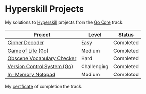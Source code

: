 # Hyperskill Projects

My solutions to [Hyperskill](https://hyperskill.org) projects from the [Go Core](https://hyperskill.org/tracks/25) track.

| Project                                                       | Level       | Status    |
| ------------------------------------------------------------- | ----------- | --------- |
| [Cipher Decoder](./01_cipher_decoder)                         | Easy        | Completed |
| [Game of Life (Go)](./02_game_of_life)                        | Medium      | Completed |
| [Obscene Vocabulary Checker](./03_obscene_vocabulary_checker) | Hard        | Completed |
| [Version Control System (Go)](./04_version_control_system)    | Challenging | Completed |
| [In-Memory Notepad](./05_in_memory_notepad)                   | Medium      | Completed |

My [certificate](https://hyperskill.org/certificates/587a50b3-b1cc-44e5-8d9b-98bde338cd07.pdf) of completion the track.
